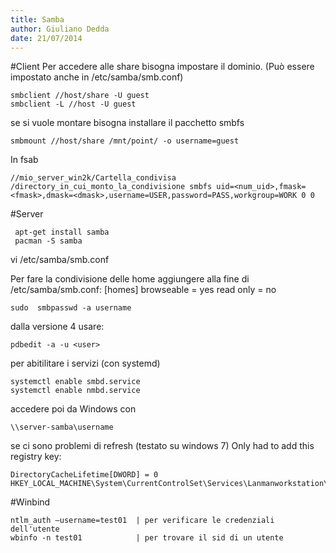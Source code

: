 ```yaml
---
title: Samba 
author: Giuliano Dedda 
date: 21/07/2014
---
```


#Client
Per accedere alle share bisogna impostare il dominio. (Può essere impostato anche in /etc/samba/smb.conf)

    smbclient //host/share -U guest
    smbclient -L //host -U guest

se si vuole montare bisogna installare il pacchetto smbfs 

    smbmount //host/share /mnt/point/ -o username=guest

In fsab

    //mio_server_win2k/Cartella_condivisa
    /directory_in_cui_monto_la_condivisione smbfs uid=<num_uid>,fmask=<fmask>,dmask=<dmask>,username=USER,password=PASS,workgroup=WORK 0 0

#Server

     apt-get install samba 
     pacman -S samba

vi /etc/samba/smb.conf

Per fare la condivisione delle home aggiungere alla fine di /etc/samba/smb.conf:
    [homes]
    browseable = yes
	read only = no

    sudo  smbpasswd -a username

dalla versione 4 usare:
    
    pdbedit -a -u <user>

per abitilitare i servizi (con systemd) 
	
    systemctl enable smbd.service
    systemctl enable nmbd.service

accedere poi da Windows con  

    \\server-samba\username
 
se ci sono problemi di refresh (testato su windows 7)
Only had to add this registry key:

    DirectoryCacheLifetime[DWORD] = 0
    HKEY_LOCAL_MACHINE\System\CurrentControlSet\Services\Lanmanworkstation\Parameters

#Winbind

    ntlm_auth –username=test01	| per verificare le credenziali dell'utente
    wbinfo -n test01			| per trovare il sid di un utente
    
 
